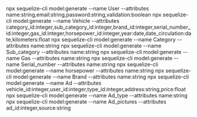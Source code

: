 npx sequelize-cli model:generate --name User --attributes name:string,email:string,password:string,validation:boolean
npx sequelize-cli model:generate --name Vehicle --attributes category_id:integer,sub_category_id:integer,brand_id:integer,serial_number_id:integer,gas_id:integer,horsepower_id:integer,year:date,date_circulation:date,kilometers:float
npx sequelize-cli model:generate --name Category --attributes name:string
npx sequelize-cli model:generate --name Sub_category --attributes name:string
npx sequelize-cli model:generate --name Gas --attributes name:string
npx sequelize-cli model:generate --name Serial_number --attributes name:string
npx sequelize-cli model:generate --name horsepower --attributes name:string
npx sequelize-cli model:generate --name Brand --attributes name:string
npx sequelize-cli model:generate --name Ad --attributes vehicle_id:integer,user_id:integer,type_id:integer,address:string,price:float
npx sequelize-cli model:generate --name Ad_type --attributes name:string
npx sequelize-cli model:generate --name Ad_pictures --attributes ad_id:integer,source:string
